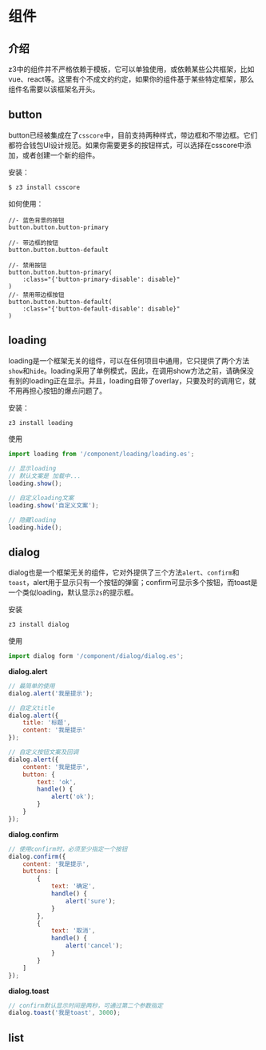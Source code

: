 <!--0-->
# 组件

## 介绍

z3中的组件并不严格依赖于模板，它可以单独使用，或依赖某些公共框架，比如vue、react等。这里有个不成文的约定，如果你的组件基于某些特定框架，那么组件名需要以该框架名开头。

## button

button已经被集成在了``csscore``中，目前支持两种样式，带边框和不带边框。它们都符合钱包UI设计规范。如果你需要更多的按钮样式，可以选择在csscore中添加，或者创建一个新的组件。

安装：

```bash
$ z3 install csscore
```
如何使用：

```jade
//- 蓝色背景的按钮
button.button.button-primary

//- 带边框的按钮
button.button.button-default

//- 禁用按钮
button.button.button-primary(
    :class="{'button-primary-disable': disable}"
)
//- 禁用带边框按钮
button.button.button-default(
    :class="{'button-default-disable': disable}"
)
```

## loading

loading是一个框架无关的组件，可以在任何项目中通用，它只提供了两个方法``show``和``hide``。loading采用了单例模式，因此，在调用show方法之前，请确保没有别的loading正在显示。并且，loading自带了overlay，只要及时的调用它，就不用再担心按钮的爆点问题了。

安装：

```bash
z3 install loading
```

使用
```js
import loading from '/component/loading/loading.es';

// 显示loading
// 默认文案是 加载中...
loading.show();

// 自定义loading文案
loading.show('自定义文案');

// 隐藏loading
loading.hide();
```

## dialog

dialog也是一个框架无关的组件，它对外提供了三个方法``alert``、``confirm``和``toast``，alert用于显示只有一个按钮的弹窗；confirm可显示多个按钮，而toast是一个类似loading，默认显示``2s``的提示框。

安装

```bash
z3 install dialog
```

使用
```js
import dialog form '/component/dialog/dialog.es';
```

**dialog.alert**
```js
// 最简单的使用
dialog.alert('我是提示');

// 自定义title
dialog.alert({
    title: '标题',
    content: '我是提示'
});

// 自定义按钮文案及回调
dialog.alert({
    content: '我是提示',
    button: {
        text: 'ok',
        handle() {
            alert('ok');
        }
    }
});
```

**dialog.confirm**
```js
// 使用confirm时，必须至少指定一个按钮
dialog.confirm({
    content: '我是提示',
    buttons: [
        {
            text: '确定',
            handle() {
                alert('sure');
            }
        },
        {
            text: '取消',
            handle() {
                alert('cancel');
            }
        }
    ]
});
```
**dialog.toast**
```js
// confirm默认显示时间是两秒，可通过第二个参数指定
dialog.toast('我是toast', 3000);
```

## list
